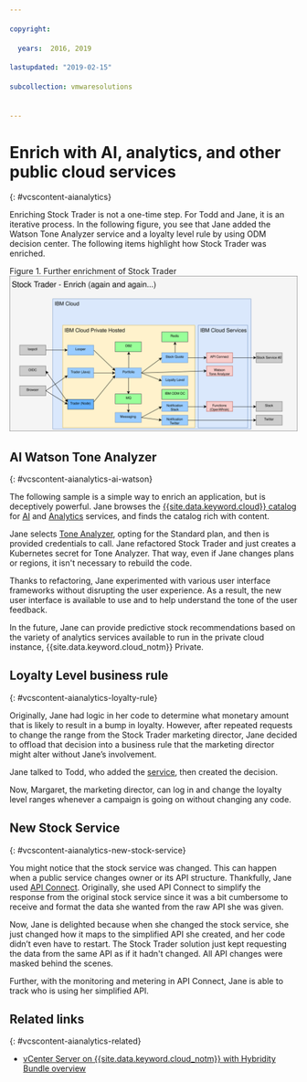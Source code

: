 ```yaml
---

copyright:

  years:  2016, 2019

lastupdated: "2019-02-15"

subcollection: vmwaresolutions


---
```


# Enrich with AI, analytics, and other public cloud services
{: #vcscontent-aianalytics}

Enriching Stock Trader is not a one-time step. For Todd and Jane, it is an iterative process. In the following figure, you see that Jane added the Watson Tone Analyzer service and a loyalty level rule by using ODM decision center. The following items highlight how Stock Trader was enriched.

Figure 1. Further enrichment of Stock Trader
![Stock Trader enrichment iteration results](vcscontent-enriched.svg)

## AI Watson Tone Analyzer
{: #vcscontent-aianalytics-ai-watson}

The following sample is a simple way to enrich an application, but is deceptively powerful. Jane browses the [{{site.data.keyword.cloud}} catalog](https://console.cloud.ibm.com/catalog/) for [AI](https://console.cloud.ibm.com/catalog/?category=ai) and [Analytics](https://console.cloud.ibm.com/catalog/?category=analytics) services, and finds the catalog rich with content.

Jane selects [Tone Analyzer](https://console.cloud.ibm.com/catalog/services/tone-analyzer), opting for the Standard plan, and then is provided credentials to call.
Jane refactored Stock Trader and just creates a Kubernetes secret for Tone Analyzer. That way, even if Jane changes plans or regions, it isn't necessary to rebuild the code.

Thanks to refactoring, Jane experimented with various user interface frameworks without disrupting the user experience. As a result, the new user interface is available to use and to help understand the tone of the user feedback.

In the future, Jane can provide predictive stock recommendations based on the variety of analytics services available to run in the private cloud instance, {{site.data.keyword.cloud_notm}} Private.

## Loyalty Level business rule
{: #vcscontent-aianalytics-loyalty-rule}

Originally, Jane had logic in her code to determine what monetary amount
that is likely to result in a bump in loyalty. However, after repeated requests to
change the range from the Stock Trader marketing director, Jane decided
to offload that decision into a business rule that the marketing
director might alter without Jane’s involvement.

Jane talked to Todd, who added the
[service](https://console.cloud.ibm.com/catalog/services/decision-optimization), then created the decision.

Now, Margaret, the marketing director, can log in and change the loyalty level ranges whenever a campaign is going on without changing any code.

## New Stock Service
{: #vcscontent-aianalytics-new-stock-service}

You might notice that the stock service was changed.
This can happen when a public service changes owner or its API
structure. Thankfully, Jane used [API
Connect](https://console.cloud.ibm.com/catalog/services/api-connect).
Originally, she used API Connect to simplify the response from the
original stock service since it was a bit cumbersome to receive and
format the data she wanted from the raw API she was given.

Now, Jane is delighted because when she changed the stock service, she just changed how it maps to the simplified API she created,
and her code didn’t even have to restart. The Stock Trader solution just
kept requesting the data from the same API as if it hadn't changed. All
API changes were masked behind the scenes.

Further, with the monitoring and metering in API Connect, Jane is able to
track who is using her simplified API.

## Related links
{: #vcscontent-aianalytics-related}

* [vCenter Server on {{site.data.keyword.cloud_notm}} with Hybridity Bundle overview](/docs/services/vmwaresolutions/archiref/vcs?topic=vmware-solutions-vcs-hybridity-intro)
